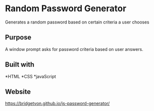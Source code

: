 # Random Password Generator 
Generates a random password based on certain criteria a user chooses

## Purpose
A window prompt asks for password criteria based on user answers. 

## Built with 
*HTML
*CSS
*javaScript

## Website 
https://bridgetvon.github.io/js-password-generator/

